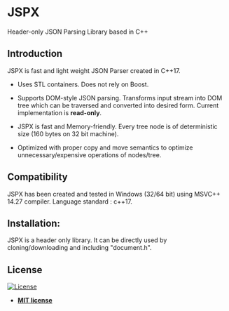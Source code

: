 # JSPX
Header-only JSON Parsing Library based in C++


## Introduction

JSPX is fast and light weight JSON Parser created in C++17.

* Uses STL containers. Does not rely on Boost.

* Supports DOM-style JSON parsing. Transforms input stream into DOM tree which can be traversed and converted into desired form. Current implementation is <b>read-only</b>.

* JSPX is fast and Memory-friendly. Every tree node is of deterministic size (160 bytes on 32 bit machine).

* Optimized with proper copy and move semantics to optimize unnecessary/expensive operations of nodes/tree.


## Compatibility

JSPX has been created and tested in Windows (32/64 bit) using MSVC++ 14.27 compiler. Language standard : c++17.


## Installation:
JSPX is a header only library. It can be directly used by cloning/downloading and including "document.h".


## License

[![License](http://img.shields.io/:license-mit-blue.svg?style=flat-square)](http://badges.mit-license.org)

- **[MIT license](http://opensource.org/licenses/mit-license.php)**
